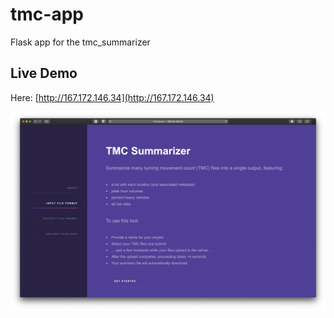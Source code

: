 # tmc-app

Flask app for the tmc_summarizer

## Live Demo

Here: [http://167.172.146.34](http://167.172.146.34)

![image info](./static/assets/images/app_screenshot.png)

